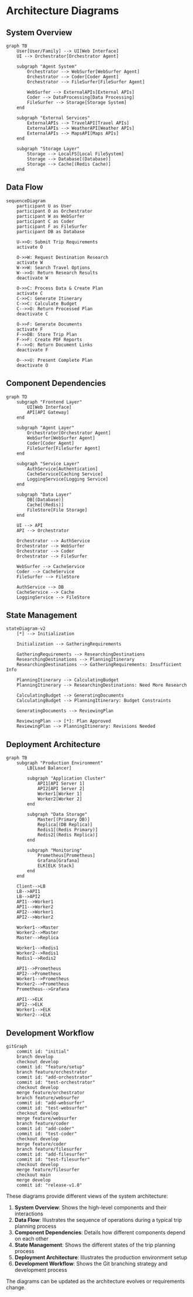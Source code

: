 # Architecture Diagrams

## System Overview

```mermaid
graph TB
    User[User/Family] --> UI[Web Interface]
    UI --> Orchestrator[Orchestrator Agent]
    
    subgraph "Agent System"
        Orchestrator --> WebSurfer[WebSurfer Agent]
        Orchestrator --> Coder[Coder Agent]
        Orchestrator --> FileSurfer[FileSurfer Agent]
        
        WebSurfer --> ExternalAPIs[External APIs]
        Coder --> DataProcessing[Data Processing]
        FileSurfer --> Storage[Storage System]
    end
    
    subgraph "External Services"
        ExternalAPIs --> TravelAPI[Travel APIs]
        ExternalAPIs --> WeatherAPI[Weather APIs]
        ExternalAPIs --> MapsAPI[Maps APIs]
    end
    
    subgraph "Storage Layer"
        Storage --> LocalFS[Local FileSystem]
        Storage --> Database[(Database)]
        Storage --> Cache[(Redis Cache)]
    end
```

## Data Flow

```mermaid
sequenceDiagram
    participant U as User
    participant O as Orchestrator
    participant W as WebSurfer
    participant C as Coder
    participant F as FileSurfer
    participant DB as Database
    
    U->>O: Submit Trip Requirements
    activate O
    
    O->>W: Request Destination Research
    activate W
    W->>W: Search Travel Options
    W-->>O: Return Research Results
    deactivate W
    
    O->>C: Process Data & Create Plan
    activate C
    C->>C: Generate Itinerary
    C->>C: Calculate Budget
    C-->>O: Return Processed Plan
    deactivate C
    
    O->>F: Generate Documents
    activate F
    F->>DB: Store Trip Plan
    F->>F: Create PDF Reports
    F-->>O: Return Document Links
    deactivate F
    
    O-->>U: Present Complete Plan
    deactivate O
```

## Component Dependencies

```mermaid
graph TD
    subgraph "Frontend Layer"
        UI[Web Interface]
        API[API Gateway]
    end
    
    subgraph "Agent Layer"
        Orchestrator[Orchestrator Agent]
        WebSurfer[WebSurfer Agent]
        Coder[Coder Agent]
        FileSurfer[FileSurfer Agent]
    end
    
    subgraph "Service Layer"
        AuthService[Authentication]
        CacheService[Caching Service]
        LoggingService[Logging Service]
    end
    
    subgraph "Data Layer"
        DB[(Database)]
        Cache[(Redis)]
        FileStore[File Storage]
    end
    
    UI --> API
    API --> Orchestrator
    
    Orchestrator --> AuthService
    Orchestrator --> WebSurfer
    Orchestrator --> Coder
    Orchestrator --> FileSurfer
    
    WebSurfer --> CacheService
    Coder --> CacheService
    FileSurfer --> FileStore
    
    AuthService --> DB
    CacheService --> Cache
    LoggingService --> FileStore
```

## State Management

```mermaid
stateDiagram-v2
    [*] --> Initialization
    
    Initialization --> GatheringRequirements
    
    GatheringRequirements --> ResearchingDestinations
    ResearchingDestinations --> PlanningItinerary
    ResearchingDestinations --> GatheringRequirements: Insufficient Info
    
    PlanningItinerary --> CalculatingBudget
    PlanningItinerary --> ResearchingDestinations: Need More Research
    
    CalculatingBudget --> GeneratingDocuments
    CalculatingBudget --> PlanningItinerary: Budget Constraints
    
    GeneratingDocuments --> ReviewingPlan
    
    ReviewingPlan --> [*]: Plan Approved
    ReviewingPlan --> PlanningItinerary: Revisions Needed
```

## Deployment Architecture

```mermaid
graph TB
    subgraph "Production Environment"
        LB[Load Balancer]
        
        subgraph "Application Cluster"
            API1[API Server 1]
            API2[API Server 2]
            Worker1[Worker 1]
            Worker2[Worker 2]
        end
        
        subgraph "Data Storage"
            Master[(Primary DB)]
            Replica[(DB Replica)]
            Redis1[(Redis Primary)]
            Redis2[(Redis Replica)]
        end
        
        subgraph "Monitoring"
            Prometheus[Prometheus]
            Grafana[Grafana]
            ELK[ELK Stack]
        end
    end
    
    Client-->LB
    LB-->API1
    LB-->API2
    API1-->Worker1
    API1-->Worker2
    API2-->Worker1
    API2-->Worker2
    
    Worker1-->Master
    Worker2-->Master
    Master-->Replica
    
    Worker1-->Redis1
    Worker2-->Redis1
    Redis1-->Redis2
    
    API1-->Prometheus
    API2-->Prometheus
    Worker1-->Prometheus
    Worker2-->Prometheus
    Prometheus-->Grafana
    
    API1-->ELK
    API2-->ELK
    Worker1-->ELK
    Worker2-->ELK
```

## Development Workflow

```mermaid
gitGraph
    commit id: "initial"
    branch develop
    checkout develop
    commit id: "feature/setup"
    branch feature/orchestrator
    commit id: "add-orchestrator"
    commit id: "test-orchestrator"
    checkout develop
    merge feature/orchestrator
    branch feature/websurfer
    commit id: "add-websurfer"
    commit id: "test-websurfer"
    checkout develop
    merge feature/websurfer
    branch feature/coder
    commit id: "add-coder"
    commit id: "test-coder"
    checkout develop
    merge feature/coder
    branch feature/filesurfer
    commit id: "add-filesurfer"
    commit id: "test-filesurfer"
    checkout develop
    merge feature/filesurfer
    checkout main
    merge develop
    commit id: "release-v1.0"
```

These diagrams provide different views of the system architecture:
1. **System Overview**: Shows the high-level components and their interactions
2. **Data Flow**: Illustrates the sequence of operations during a typical trip planning process
3. **Component Dependencies**: Details how different components depend on each other
4. **State Management**: Shows the different states of the trip planning process
5. **Deployment Architecture**: Illustrates the production environment setup
6. **Development Workflow**: Shows the Git branching strategy and development process

The diagrams can be updated as the architecture evolves or requirements change. 